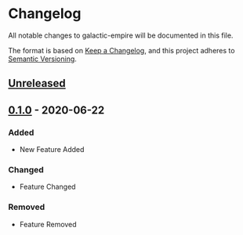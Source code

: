 # Changelog
All notable changes to galactic-empire will be documented in this file.

The format is based on [Keep a Changelog](https://keepachangelog.com/en/1.0.0/),
and this project adheres to [Semantic Versioning](https://semver.org/spec/v2.0.0.html).

## [Unreleased]

## [0.1.0] - 2020-06-22
### Added
- New Feature Added

### Changed
- Feature Changed

### Removed
- Feature Removed

[Unreleased]: https://github.com/brisberg/galactic-empire/compare/v0.1.0...HEAD
[0.1.0]: https://github.com/brisberg/galactic-empire/releases/tag/v0.1.0
